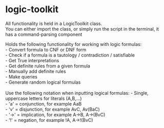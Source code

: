 # logic-toolkit
All functionality is held in a LogicToolkit class.<br>
You can either import the class, or simply run the script in the terminal, it has a command-parsing component<br>

Holds the following functionality for working with logic formulas:<br>
    - Convert formula to CNF or DNF form<br>
    - Check if a formula is a tautology / contradiction / satisfiable<br>
    - Get True interpretations<br>
    - Get definite rules from a given formula<br>
    - Manually add definite rules<br>
    - Make queries<br>
    - Generate random logical formulas<br>
<br>
Use the following notation when inputting logical formulas:
    - Single, uppercase letters for literals (A,B,...)<br>
    - 'a'  = conjunction, for example AaB<br>
    - 'v'  = disjunction, for example AvC, Av(BaC)<br>
    - '->' = implication, for example A->B, A->(BvC)<br>
    - '!'  = negation, for example !A, A->!(BvC)<br>
